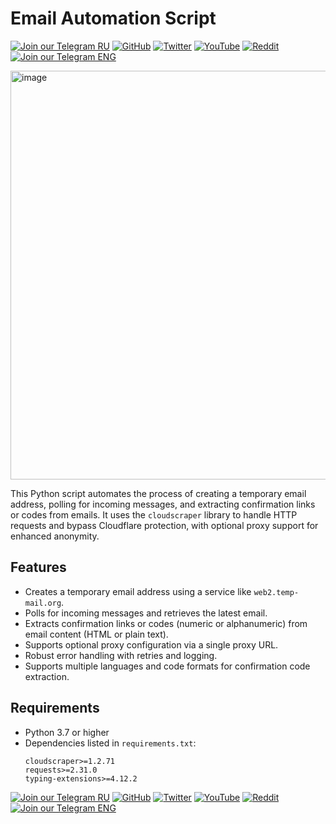 # Email Automation Script
[![Join our Telegram RU](https://img.shields.io/badge/Telegram-RU-03A500?style=for-the-badge&logo=telegram&logoColor=white&labelColor=blue&color=red)](https://t.me/hidden_coding)
[![GitHub](https://img.shields.io/badge/GitHub-181717?style=for-the-badge&logo=github&logoColor=white)](https://github.com/aero25x)
[![Twitter](https://img.shields.io/badge/Twitter-1DA1F2?style=for-the-badge&logo=x&logoColor=white)](https://x.com/aero25x)
[![YouTube](https://img.shields.io/badge/YouTube-FF0000?style=for-the-badge&logo=youtube&logoColor=white)](https://www.youtube.com/@flaming_chameleon)
[![Reddit](https://img.shields.io/badge/Reddit-FF3A00?style=for-the-badge&logo=reddit&logoColor=white)](https://www.reddit.com/r/HiddenCode/)
[![Join our Telegram ENG](https://img.shields.io/badge/Telegram-EN-03A500?style=for-the-badge&logo=telegram&logoColor=white&labelColor=blue&color=red)](https://t.me/hidden_coding_en)

<img width="1142" height="654" alt="image" src="https://github.com/user-attachments/assets/96fed804-11fd-4dae-845e-a73ba1d9555c" />

This Python script automates the process of creating a temporary email address, polling for incoming messages, and extracting confirmation links or codes from emails. It uses the `cloudscraper` library to handle HTTP requests and bypass Cloudflare protection, with optional proxy support for enhanced anonymity.


## Features
- Creates a temporary email address using a service like `web2.temp-mail.org`.
- Polls for incoming messages and retrieves the latest email.
- Extracts confirmation links or codes (numeric or alphanumeric) from email content (HTML or plain text).
- Supports optional proxy configuration via a single proxy URL.
- Robust error handling with retries and logging.
- Supports multiple languages and code formats for confirmation code extraction.

## Requirements
- Python 3.7 or higher
- Dependencies listed in `requirements.txt`:
  ```text
  cloudscraper>=1.2.71
  requests>=2.31.0
  typing-extensions>=4.12.2
[![Join our Telegram RU](https://img.shields.io/badge/Telegram-RU-03A500?style=for-the-badge&logo=telegram&logoColor=white&labelColor=blue&color=red)](https://t.me/hidden_coding)
[![GitHub](https://img.shields.io/badge/GitHub-181717?style=for-the-badge&logo=github&logoColor=white)](https://github.com/aero25x)
[![Twitter](https://img.shields.io/badge/Twitter-1DA1F2?style=for-the-badge&logo=x&logoColor=white)](https://x.com/aero25x)
[![YouTube](https://img.shields.io/badge/YouTube-FF0000?style=for-the-badge&logo=youtube&logoColor=white)](https://www.youtube.com/@flaming_chameleon)
[![Reddit](https://img.shields.io/badge/Reddit-FF3A00?style=for-the-badge&logo=reddit&logoColor=white)](https://www.reddit.com/r/HiddenCode/)
[![Join our Telegram ENG](https://img.shields.io/badge/Telegram-EN-03A500?style=for-the-badge&logo=telegram&logoColor=white&labelColor=blue&color=red)](https://t.me/hidden_coding_en)
